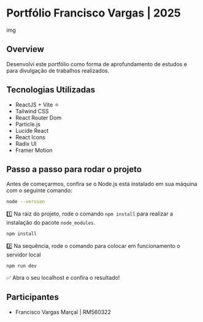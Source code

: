 # Portfólio Francisco Vargas | 2025
img

## Overview
Desenvolvi este portfólio como forma de aprofundamento de estudos e para divulgação de trabalhos realizados.

## Tecnologias Utilizadas
- ReactJS + Vite ⚛️
- Tailwind CSS
- React Router Dom
- Particle.js
- Lucide React
- React Icons
- Radix UI
- Framer Motion

## Passo a passo para rodar o projeto

Antes de começarmos, confira se o Node.js está instalado em sua máquina com o seguinte comando:

```bash
node --version
```

1️⃣ Na raiz do projeto, rode o comando `npm install` para realizar a instalação do pacote `node_modules`.

```bash
npm install
```

2️⃣ Na sequência, rode o comando para colocar em funcionamento o servidor local

```bash
npm run dev
```

✅ Abra o seu localhost e confira o resultado!

## Participantes
- Francisco Vargas Marçal | RM560322
